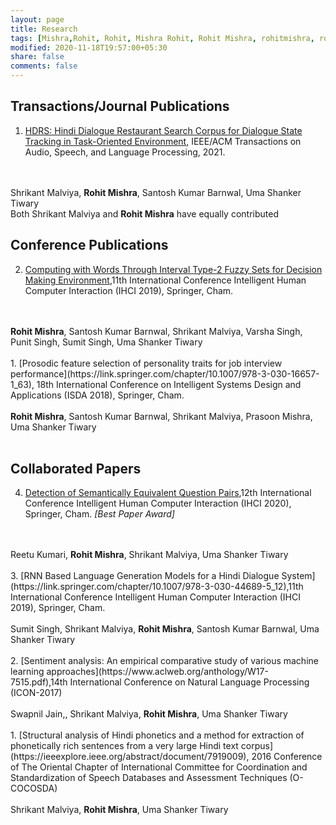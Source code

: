 ```yaml
---
layout: page
title: Research
tags: [Mishra,Rohit, Rohit, Mishra Rohit, Rohit Mishra, rohitmishra, rohit mishra, research page]
modified: 2020-11-18T19:57:00+05:30
share: false
comments: false
---
```


## Transactions/Journal Publications
1.  [HDRS: Hindi Dialogue Restaurant Search Corpus for Dialogue State Tracking in Task-Oriented Environment](https://ieeexplore.ieee.org/stamp/stamp.jsp?arnumber=9376978), IEEE/ACM Transactions on Audio, Speech, and Language Processing, 2021.
<br/>
<br/>
Shrikant Malviya, <b>Rohit Mishra</b>, Santosh Kumar Barnwal, Uma Shanker Tiwary 
<br/>
Both Shrikant Malviya and <b>Rohit Mishra</b> have equally contributed
<br/>

## Conference Publications
2.	[Computing with Words Through Interval Type-2 Fuzzy Sets for Decision Making Environment](https://link.springer.com/chapter/10.1007/978-3-030-44689-5_11),11th International Conference Intelligent Human Computer Interaction (IHCI 2019), Springer, Cham. 
<br/>
<br/>
<b>Rohit Mishra</b>, Santosh Kumar Barnwal, Shrikant Malviya, Varsha Singh, Punit Singh, Sumit Singh, Uma Shanker Tiwary
<br/>
<br/>
1.	[Prosodic feature selection of personality traits for job interview performance](https://link.springer.com/chapter/10.1007/978-3-030-16657-1_63), 18th International Conference on Intelligent Systems Design and Applications (ISDA 2018), Springer, Cham.
<br/>
<br/>
<b>Rohit Mishra</b>, Santosh Kumar Barnwal, Shrikant Malviya, Prasoon Mishra, Uma Shanker Tiwary
<br/>
<br/>


## Collaborated Papers
4.  [Detection of Semantically Equivalent Question Pairs](https://link.springer.com/chapter/10.1007/978-3-030-68449-5_2),12th International Conference Intelligent Human Computer Interaction (IHCI 2020), Springer, Cham.   <em>[Best Paper Award]</em> 
<br/>
<br/>
Reetu Kumari, <b>Rohit Mishra</b>, Shrikant Malviya, Uma Shanker Tiwary   
<br/>
<br/> 
3.	[RNN Based Language Generation Models for a Hindi Dialogue System](https://link.springer.com/chapter/10.1007/978-3-030-44689-5_12),11th International Conference Intelligent Human Computer Interaction (IHCI 2019), Springer, Cham. 
<br/>
<br/>
Sumit Singh, Shrikant Malviya, <b>Rohit Mishra</b>, Santosh Kumar Barnwal, Uma Shanker Tiwary
<br/>
<br/>
2.	[Sentiment analysis: An empirical comparative study of various machine learning approaches](https://www.aclweb.org/anthology/W17-7515.pdf),14th International Conference on Natural Language Processing (ICON-2017)
<br/>
<br/>
Swapnil Jain,, Shrikant Malviya, <b>Rohit Mishra</b>, Uma Shanker Tiwary
<br/>
<br/>
1.	[Structural analysis of Hindi phonetics and a method for extraction of phonetically rich sentences from a very large Hindi text corpus](https://ieeexplore.ieee.org/abstract/document/7919009), 2016 Conference of The Oriental Chapter of International Committee for Coordination and Standardization of Speech Databases and Assessment Techniques (O-COCOSDA)
<br/>
<br/>
Shrikant Malviya, <b>Rohit Mishra</b>, Uma Shanker Tiwary
<br/>
<br/>

<!--
## Dissertations
-->


